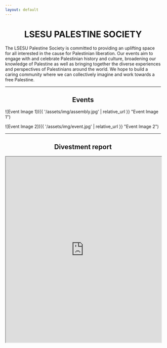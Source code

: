 ```yaml
---
layout: default
---
```


<h1 style="text-align: center;">LSESU PALESTINE SOCIETY</h1>

The LSESU Palestine Society is committed to providing an uplifting space for all interested in the cause for Palestinian liberation. Our events aim to engage with and celebrate Palestinian history and culture, broadening our knowledge of Palestine as well as bringing together the diverse experiences and perspectives of Palestinians around the world. We hope to build a caring community where we can collectively imagine and work towards a free Palestine.

---

<h2 style="text-align: center;">Events</h2>

![Event Image 1]({{ '/assets/img/assembly.jpg' | relative_url }} "Event Image 1")

![Event Image 2]({{ '/assets/img/event.jpg' | relative_url }} "Event Image 2")

---

<h2 style="text-align: center;">Divestment report</h2>

<iframe src="https://lsepalestine.github.io/documents/document.pdf" width="100%" height="600px">
This browser does not support PDFs. Please download the PDF to view it: 
<a href="https://lsepalestine.github.io/documents/document.pdf">Download PDF</a>.
</iframe>

